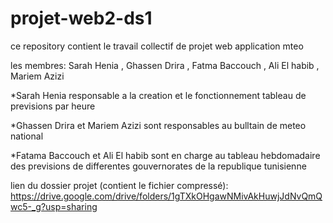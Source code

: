 # projet-web2-ds1
ce repository contient le travail collectif de projet web application mteo 

les membres: Sarah Henia , Ghassen Drira , Fatma Baccouch , Ali El habib , Mariem Azizi

  *Sarah Henia responsable a la creation et le fonctionnement tableau de previsions par heure

  *Ghassen Drira et Mariem Azizi sont responsables au bulltain de meteo national

  *Fatama Baccouch et Ali El habib  sont en charge au tableau hebdomadaire des previsions de differentes gouvernorates de la republique tunisienne

lien du dossier projet (contient le fichier compressé): https://drive.google.com/drive/folders/1gTXkOHgawNMivAkHuwjJdNvQmQwc5-_g?usp=sharing
